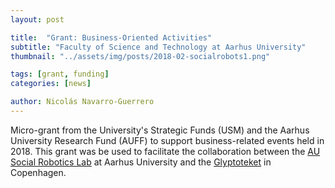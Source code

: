 ```yaml
---
layout: post

title:  "Grant: Business-Oriented Activities"
subtitle: "Faculty of Science and Technology at Aarhus University"
thumbnail: "../assets/img/posts/2018-02-socialrobots1.png"

tags: [grant, funding]
categories: [news]

author: Nicolás Navarro-Guerrero
---
```


Micro-grant from the University's Strategic Funds (USM) and the Aarhus University Research Fund (AUFF) to support business-related events held in 2018. This grant was be used to facilitate the collaboration between the <a href="https://cas.au.dk/en/robophilosophy" target="_blank">AU Social Robotics Lab</a> at Aarhus University and the <a href="https://www.glyptoteket.dk/" target="_blank">Glyptoteket</a> in Copenhagen.

<!--more-->

